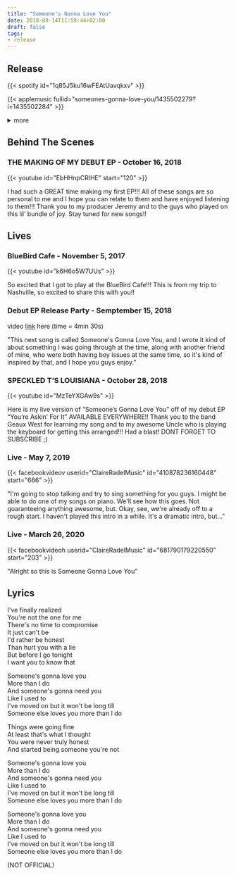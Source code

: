 ```yaml
---
title: "Someone's Gonna Love You"
date: 2018-09-14T11:59:44+02:00
draft: false
tags:
- release
---
```


## Release

{{< spotify id="1q85J5ku16wFEAtUavqkxv" >}}

{{< applemusic fullid="someones-gonna-love-you/1435502279?i=1435502284" >}}

<details><summary>more</summary>
	{{< soundcloud id="505037328" >}}
	{{< deezer id="551345332" >}}
	{{< amazonmusic id="B07H48V6XB" >}}
</details>

## Behind The Scenes

### THE MAKING OF MY DEBUT EP - October 16, 2018

{{< youtube id="EbHHnpCRlHE" start="120" >}}

I had such a GREAT time making my first EP!!! All of these songs are so personal to me and I hope you can relate to them and have enjoyed listening to them!!! Thank you to my producer Jeremy and to the guys who played on this lil’ bundle of joy. Stay tuned for new songs!!

## Lives

### BlueBird Cafe - November 5, 2017

{{< youtube id="k6H6o5W7UUs" >}}

So excited that I got to play at the BlueBird Cafe!!! This is from my trip to Nashville, so excited to share this with you!!

### Debut EP Release Party - Semptember 15, 2018

video [link](https://www.facebook.com/ClaireRadelMusic/videos/237702323578936/) here (time = 4min 30s)

"This next song is called Someone's Gonna Love You, and I wrote it kind of about something I was going through at the time, along with another friend of mine, who were both having boy issues at the same time, so it's kind of inspired by that, and I hope you guys enjoy."

### SPECKLED T’S LOUISIANA - October 28, 2018

{{< youtube id="MzTeYXGAw9s" >}}

Here is my live version of “Someone’s Gonna Love You” off of my debut EP “You’re Askin’ For It” AVAILABLE EVERYWHERE!! Thank you to the band Geaux West for learning my song and to my awesome Uncle who is playing the keyboard for getting this arranged!!! Had a blast! DONT FORGET TO SUBSCRIBE ;)

### Live - May 7, 2019

{{< facebookvideov userid="ClaireRadelMusic" id="410878236160448" start="666" >}}

"I'm going to stop talking and try to sing something for you guys. I might be able to do one of my songs on piano. We'll see how this goes. Not guaranteeing anything awesome, but. Okay, see, we're already off to a rough start. I haven't played this intro in a while. It's a dramatic intro, but..."

### Live - March 26, 2020

{{< facebookvideoh userid="ClaireRadelMusic" id="681790179220550" start="203" >}}

"Alright so this is Someone Gonna Love You"

## Lyrics

I've finally realized  
You're not the one for me  
There's no time to compromise  
It just can't be  
I'd rather be honest  
Than hurt you with a lie  
But before I go tonight  
I want you to know that  

Someone's gonna love you  
More than I do  
And someone's gonna need you  
Like I used to  
I've moved on but it won't be long till  
Someone else loves you more than I do  

Things were going fine  
At least that's what I thought  
You were never truly honest  
And started being someone you're not  

Someone's gonna love you  
More than I do  
And someone's gonna need you  
Like I used to  
I've moved on but it won't be long till  
Someone else loves you more than I do  

Someone's gonna love you  
More than I do  
And someone's gonna need you  
Like I used to  
I've moved on but it won't be long till  
Someone else loves you more than I do  

(NOT OFFICIAL)